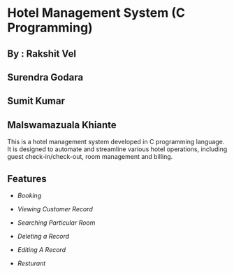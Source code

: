 # Hotel Management System (C Programming)
## By : Rakshit Vel
##      Surendra Godara
##      Sumit Kumar
##      Malswamazuala Khiante

This is a hotel management system developed in C programming language. It is designed to automate and streamline various hotel operations, including guest check-in/check-out, room management and billing.
## Features

- *Booking*

- *Viewing Customer Record*

- *Searching Particular Room*

- *Deleting a Record*

- *Editing A Record*

- *Resturant*